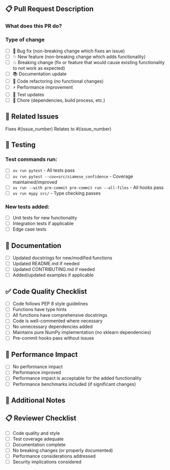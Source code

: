 ## 📋 Pull Request Description

### What does this PR do?
<!-- Provide a clear and concise description of what this pull request accomplishes -->

### Type of change
<!-- Mark the relevant option with an "x" -->
- [ ] 🐛 Bug fix (non-breaking change which fixes an issue)
- [ ] ✨ New feature (non-breaking change which adds functionality)
- [ ] 💥 Breaking change (fix or feature that would cause existing functionality to not work as expected)
- [ ] 📚 Documentation update
- [ ] 🧹 Code refactoring (no functional changes)
- [ ] ⚡ Performance improvement
- [ ] 🧪 Test updates
- [ ] 🔧 Chore (dependencies, build process, etc.)

## 🔗 Related Issues
<!-- Link any related issues here -->
Fixes #(issue_number)
Relates to #(issue_number)

## 🧪 Testing
<!-- Describe the tests you ran and how to reproduce them -->

### Test commands run:
- [ ] `uv run pytest` - All tests pass
- [ ] `uv run pytest --cov=src/siamese_confidence` - Coverage maintained/improved
- [ ] `uv run --with pre-commit pre-commit run --all-files` - All hooks pass
- [ ] `uv run mypy src/` - Type checking passes

### New tests added:
- [ ] Unit tests for new functionality
- [ ] Integration tests if applicable
- [ ] Edge case tests

## 📖 Documentation
<!-- Check all that apply -->
- [ ] Updated docstrings for new/modified functions
- [ ] Updated README.md if needed
- [ ] Updated CONTRIBUTING.md if needed
- [ ] Added/updated examples if applicable

## ✅ Code Quality Checklist
<!-- Ensure all items are checked before submitting -->
- [ ] Code follows PEP 8 style guidelines
- [ ] Functions have type hints
- [ ] All functions have comprehensive docstrings
- [ ] Code is well-commented where necessary
- [ ] No unnecessary dependencies added
- [ ] Maintains pure NumPy implementation (no sklearn dependencies)
- [ ] Pre-commit hooks pass without issues

## 🚀 Performance Impact
<!-- If applicable, describe any performance implications -->
- [ ] No performance impact
- [ ] Performance improved
- [ ] Performance impact is acceptable for the added functionality
- [ ] Performance benchmarks included (if significant changes)

## 📝 Additional Notes
<!-- Any additional information, context, or screenshots -->

## 📋 Reviewer Checklist
<!-- For reviewers - do not modify -->
- [ ] Code quality and style
- [ ] Test coverage adequate
- [ ] Documentation complete
- [ ] No breaking changes (or properly documented)
- [ ] Performance considerations addressed
- [ ] Security implications considered
